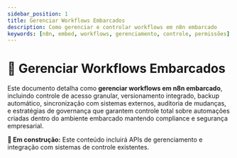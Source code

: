 ```yaml
---
sidebar_position: 1
title: Gerenciar Workflows Embarcados
description: Como gerenciar e controlar workflows em n8n embarcado
keywords: [n8n, embed, workflows, gerenciamento, controle, permissões]
---
```


# 🔧 Gerenciar Workflows Embarcados

Este documento detalha como **gerenciar workflows em n8n embarcado**, incluindo controle de acesso granular, versionamento integrado, backup automático, sincronização com sistemas externos, auditoria de mudanças, e estratégias de governança que garantem controle total sobre automações criadas dentro do ambiente embarcado mantendo compliance e segurança empresarial.

**🔄 Em construção:** Este conteúdo incluirá APIs de gerenciamento e integração com sistemas de controle existentes.
